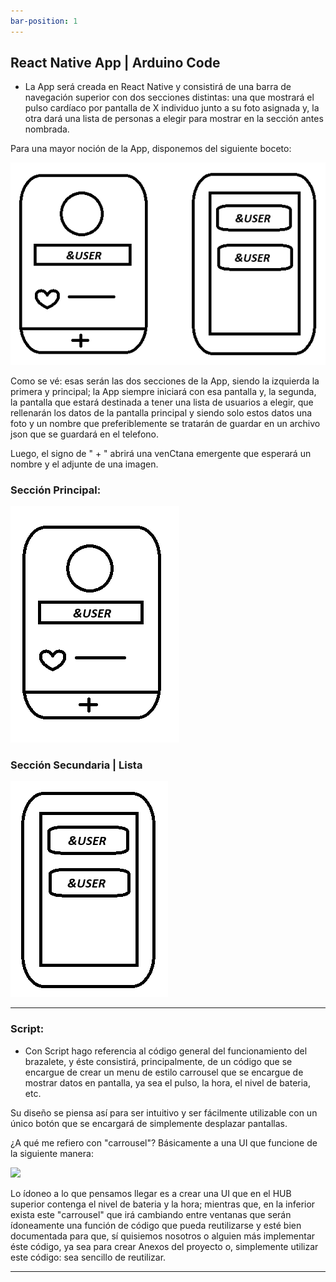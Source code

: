```yaml
---
bar-position: 1
---
```


## React Native App | Arduino Code

- La App será creada en React Native y consistirá de una barra de navegación superior con dos secciones distintas: una que mostrará el pulso cardíaco por pantalla de X individuo junto a su foto asignada y, la otra dará una lista de personas a elegir para mostrar en la sección antes nombrada.

Para una mayor noción de la App, disponemos del siguiente boceto:

![](../../static/img/App%20Idea.png)

Como se vé: esas serán las dos secciones de la App, siendo la izquierda la primera y principal; la App siempre iniciará con esa pantalla y, la segunda, la pantalla que estará destinada a tener una lista de usuarios a elegir, que rellenarán los datos de la pantalla principal y siendo solo estos datos una foto y un nombre que preferiblemente se tratarán de guardar en un archivo json que se guardará en el telefono.

Luego, el signo de " + " abrirá una venCtana emergente que esperará un nombre y el adjunte de una imagen.

### Sección Principal:

![](../../static/img/App%20One.png)

### Sección Secundaria | Lista

![](../../static/img/App%20Two%20.png)

---

### Script:

- Con Script hago referencia al código general del funcionamiento del brazalete, y éste consistirá, principalmente, de un código que se encargue de crear un menu de estilo carrousel que se encargue de mostrar datos en pantalla, ya sea el pulso, la hora, el nivel de bateria, etc.

Su diseño se piensa así para ser intuitivo y ser fácilmente utilizable con un único botón que se encargará de simplemente desplazar pantallas.

¿A qué me refiero con "carrousel"? Básicamente a una UI que funcione de la siguiente manera:

![](https://t9013211267.p.clickup-attachments.com/t9013211267/c40dbaa1-ef9a-403b-a104-bff346d8625a/carousel-ads.gif.original.gif)

Lo ídoneo a lo que pensamos llegar es a crear una UI que en el HUB superior contenga el nivel de bateria y la hora; mientras que, en la inferior exista este "carrousel" que irá cambiando entre ventanas que serán ídoneamente una función de código que pueda reutilizarse y esté bien documentada para que, sí quisiemos nosotros o alguien más implementar éste código, ya sea para crear Anexos del proyecto o, simplemente utilizar este código: sea sencillo de reutilizar.

---
